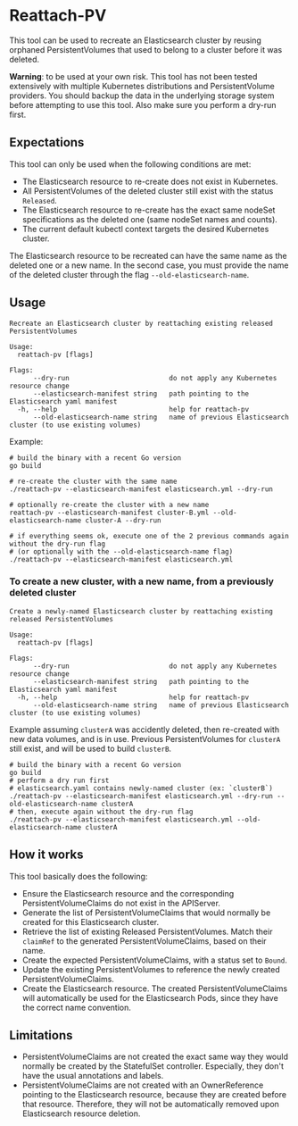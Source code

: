 # Reattach-PV

This tool can be used to recreate an Elasticsearch cluster by reusing orphaned PersistentVolumes that used to belong to a cluster before it was deleted.

**Warning**: to be used at your own risk. This tool has not been tested extensively with multiple Kubernetes distributions and PersistentVolume providers. You should backup the data in the underlying storage system before attempting to use this tool. Also make sure you perform a dry-run first.

## Expectations

This tool can only be used when the following conditions are met:

* The Elasticsearch resource to re-create does not exist in Kubernetes.
* All PersistentVolumes of the deleted cluster still exist with the status `Released`.
* The Elasticsearch resource to re-create has the exact same nodeSet specifications as the deleted one (same nodeSet names and counts).
* The current default kubectl context targets the desired Kubernetes cluster.

The Elasticsearch resource to be recreated can have the same name as the deleted one or a new name. In the second case, you must provide the name of the deleted cluster through the flag `--old-elasticsearch-name`.

## Usage

```
Recreate an Elasticsearch cluster by reattaching existing released PersistentVolumes

Usage:
  reattach-pv [flags]

Flags:
      --dry-run                         do not apply any Kubernetes resource change
      --elasticsearch-manifest string   path pointing to the Elasticsearch yaml manifest
  -h, --help                            help for reattach-pv
      --old-elasticsearch-name string   name of previous Elasticsearch cluster (to use existing volumes)
```

Example:

```
# build the binary with a recent Go version
go build

# re-create the cluster with the same name
./reattach-pv --elasticsearch-manifest elasticsearch.yml --dry-run

# optionally re-create the cluster with a new name
reattach-pv --elasticsearch-manifest cluster-B.yml --old-elasticsearch-name cluster-A --dry-run

# if everything seems ok, execute one of the 2 previous commands again without the dry-run flag
# (or optionally with the --old-elasticsearch-name flag)
./reattach-pv --elasticsearch-manifest elasticsearch.yml
```

### To create a new cluster, with a new name, from a previously deleted cluster

```
Create a newly-named Elasticsearch cluster by reattaching existing released PersistentVolumes

Usage:
  reattach-pv [flags]

Flags:
      --dry-run                         do not apply any Kubernetes resource change
      --elasticsearch-manifest string   path pointing to the Elasticsearch yaml manifest
  -h, --help                            help for reattach-pv
      --old-elasticsearch-name string   name of previous Elasticsearch cluster (to use existing volumes)
```

Example assuming `clusterA` was accidently deleted, then re-created with new data volumes, and is in use.
Previous PersistentVolumes for `clusterA` still exist, and will be used to build `clusterB`.

```
# build the binary with a recent Go version
go build
# perform a dry run first
# elasticsearch.yaml contains newly-named cluster (ex: `clusterB`)
./reattach-pv --elasticsearch-manifest elasticsearch.yml --dry-run --old-elasticsearch-name clusterA
# then, execute again without the dry-run flag
./reattach-pv --elasticsearch-manifest elasticsearch.yml --old-elasticsearch-name clusterA
```

## How it works

This tool basically does the following:

* Ensure the Elasticsearch resource and the corresponding PersistentVolumeClaims do not exist in the APIServer.
* Generate the list of PersistentVolumeClaims that would normally be created for this Elasticsearch cluster.
* Retrieve the list of existing Released PersistentVolumes. Match their `claimRef` to the generated PersistentVolumeClaims, based on their name.
* Create the expected PersistentVolumeClaims, with a status set to `Bound`.
* Update the existing PersistentVolumes to reference the newly created PersistentVolumeClaims.
* Create the Elasticsearch resource. The created PersistentVolumeClaims will automatically be used for the Elasticsearch Pods, since they have the correct name convention.

## Limitations

* PersistentVolumeClaims are not created the exact same way they would normally be created by the StatefulSet controller. Especially, they don't have the usual annotations and labels.
* PersistentVolumeClaims are not created with an OwnerReference pointing to the Elasticsearch resource, because they are created before that resource. Therefore, they will not be automatically removed upon Elasticsearch resource deletion.

